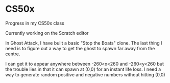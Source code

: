 # CS50x
Progress in my CS50x class

Currently working on the Scratch editor

In Ghost Attack, I have built a basic "Stop the Boats" clone. 
The last thing I need is to figure out a way to get the ghost to spawn far away from the centre.

I can get it to appear anywhere between -260<x<260 and -260<y<260 but the trouble lies in that it can spawn at (0,0) for an instant life loss.
I need a way to generate random positive and negative numbers without hitting (0,0)
